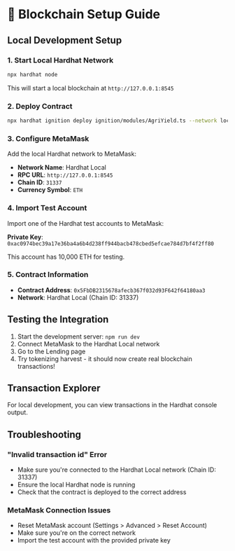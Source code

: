 # 🔗 Blockchain Setup Guide

## Local Development Setup

### 1. Start Local Hardhat Network

```bash
npx hardhat node
```

This will start a local blockchain at `http://127.0.0.1:8545`

### 2. Deploy Contract

```bash
npx hardhat ignition deploy ignition/modules/AgriYield.ts --network localhost
```

### 3. Configure MetaMask

Add the local Hardhat network to MetaMask:

- **Network Name**: Hardhat Local
- **RPC URL**: `http://127.0.0.1:8545`
- **Chain ID**: `31337`
- **Currency Symbol**: `ETH`

### 4. Import Test Account

Import one of the Hardhat test accounts to MetaMask:

**Private Key**: `0xac0974bec39a17e36ba4a6b4d238ff944bacb478cbed5efcae784d7bf4f2ff80`

This account has 10,000 ETH for testing.

### 5. Contract Information

- **Contract Address**: `0x5FbDB2315678afecb367f032d93F642f64180aa3`
- **Network**: Hardhat Local (Chain ID: 31337)

## Testing the Integration

1. Start the development server: `npm run dev`
2. Connect MetaMask to the Hardhat Local network
3. Go to the Lending page
4. Try tokenizing harvest - it should now create real blockchain transactions!

## Transaction Explorer

For local development, you can view transactions in the Hardhat console output.

## Troubleshooting

### "Invalid transaction id" Error

- Make sure you're connected to the Hardhat Local network (Chain ID: 31337)
- Ensure the local Hardhat node is running
- Check that the contract is deployed to the correct address

### MetaMask Connection Issues

- Reset MetaMask account (Settings > Advanced > Reset Account)
- Make sure you're on the correct network
- Import the test account with the provided private key
